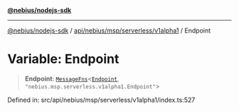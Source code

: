 [**@nebius/nodejs-sdk**](../../../../../../README.md)

---

[@nebius/nodejs-sdk](../../../../../../README.md) / [api/nebius/msp/serverless/v1alpha1](../README.md) / Endpoint

# Variable: Endpoint

> **Endpoint**: [`MessageFns`](../../../../../../runtime/protos/core/interfaces/MessageFns.md)\<[`Endpoint`](../interfaces/Endpoint.md), `"nebius.msp.serverless.v1alpha1.Endpoint"`\>

Defined in: src/api/nebius/msp/serverless/v1alpha1/index.ts:527
